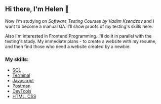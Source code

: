 ## Hi there, I'm Helen 👋


Now I'm studying on _Software Testing Courses by Vadim Ksendzov_ and I want to become a manual QA.
I'll show proofs of my testing's skills here.

Also I'm interested in Frontend Programming. I'll do it in parallel with the testing's study.
My immediate plans - to create a website with my resume, and then find those who need a website created by a newbie.

### My skills:
* [SQL](https://github.com/Bezgubenko-Elena/Sql.git)
* [Terminal](https://github.com/Bezgubenko-Elena/Terminal.git)
* [Javascript](https://github.com/Bezgubenko-Elena/JavaScript.git)
* [Postman](https://github.com/Bezgubenko-Elena/Postman.git)
* [DevTools](https://github.com/Bezgubenko-Elena/Devtools.git)
* [HTML, CSS](https://github.com/Bezgubenko-Elena/Layout_learning.git)
